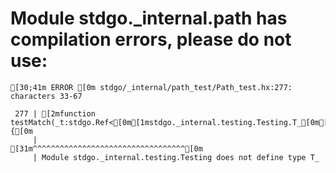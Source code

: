 # Module stdgo._internal.path has compilation errors, please do not use:
```
[30;41m ERROR [0m stdgo/_internal/path_test/Path_test.hx:277: characters 33-67

 277 | [2mfunction testMatch(_t:stdgo.Ref<[0m[1mstdgo._internal.testing.Testing.T_[0m[2m>):Void {[0m
     |                                 [31m^^^^^^^^^^^^^^^^^^^^^^^^^^^^^^^^^^[0m
     | Module stdgo._internal.testing.Testing does not define type T_


```

